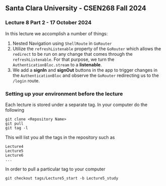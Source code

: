 ## Santa Clara University - CSEN268 Fall 2024

### Lecture 8 Part 2 - 17 October 2024

In this lecture we accomplish a number of things:
1. Nested Navigation using `ShellRoute` in `GoRouter`
2. Utilize the `refreshListenable` property of the `GoRouter` which allows the `redirect` to be run on any change that comes through the `refreshListenable`. For that purpose, we turn the `AuthenticationBloc.stream` to a **listenable**. 
3. We add a **signIn** and **signOut** buttons in the app to trigger changes in the  `AuthenticationBloc` and observe the `GoRouter` redirecting us to the `/login` route. 


### Setting up your environment before the lecture

Each lecture is stored under a separate tag. In your computer do the following

    git clone <Repository Name>
    git pull
    git tag -l

This will list you all the tags in the repository such as

    Lecture4
    Lecture5
    Lecture6
    ...

In order to pull a particular tag to your computer

    git checkout tags/Lecture5_start -b Lecture5_study



